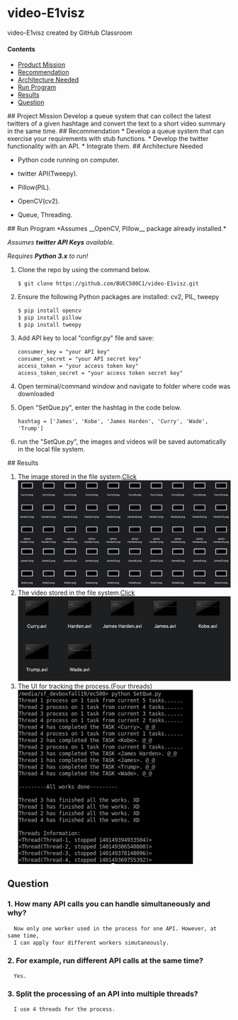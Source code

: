 # video-E1visz
video-E1visz created by GitHub Classroom

#### Contents

* [Product Mission](#product-mission)
* [Recommendation](#Recommendation)
* [Architecture Needed](#architecture-needed)
* [Run Program](#run-program)
* [Results](#test-cases)
* [Question](#lessons-learned)

<a name="product-mission"/>
## Project Mission
Develop a queue system that can collect the latest twitters of a given hashtage and convert the text to a short video summary in the same time.  

<a name="Recommendation"/>
## Recommendation
* Develop a queue system that can exercise your requirements with stub functions.  
* Develop the twitter functionality with an API.  
* Integrate them.  

<a name="architecture-needed"/>
## Architecture Needed

* Python code running on computer.    

* twitter API(Tweepy).  

* Pillow(PIL).  

* OpenCV(cv2).  

* Queue, Threading.  

<a name="run-program"/>
## Run Program
*Assumes __OpenCV, Pillow__ package already installed.*

*Assumes __twitter API Keys__ available.*

*Requires __Python 3.x__ to run!*

1. Clone the repo by using the command below.
   ```
   $ git clone https://github.com/BUEC500C1/video-E1visz.git
   ```

2. Ensure the following Python packages are installed: cv2, PIL, tweepy
   ```
   $ pip install opencv  
   $ pip install pillow
   $ pip install tweepy
   ```
3. Add API key to local "configr.py" file and save:  
   ```
   consumer_key = "your API key"
   consumer_secret = "your API secret key"
   access_token = "your access token key"
   access_token_secret = "your access token secret key"
   ```
4. Open terminal/command window and navigate to folder where code was downloaded

5. Open "SetQue.py", enter the hashtag in the code below.
   ```
   hashtag = ['James', 'Kobe', 'James Harden', 'Curry', 'Wade', 'Trump']
   ```
6. run the "SetQue.py", the images and videos will be saved automatically in the local file system.

<a name="test-cases"/>
## Results

1. The image stored in the file system.[Click](https://github.com/BUEC500C1/video-E1visz/tree/master/img)  
   <img src="img/Img result.png">
2. The video stored in the file system.[Click](https://github.com/BUEC500C1/video-E1visz/tree/master/Video)  
   <img src="img/Video result.png">
3. The UI for tracking the process.(Four threads)  
   <img src="img/Interface.png">

<a name="lessons-learned"/>

## Question

### 1. How many API calls you can handle simultaneously and why?  
      Now only one worker used in the process for one API. However, at same time, 
      I can apply four different workers simutaneously.
### 2. For example, run different API calls at the same time?  
      Yes.
### 3. Split the processing of an API into multiple threads?  
      I use 4 threads for the process. 



